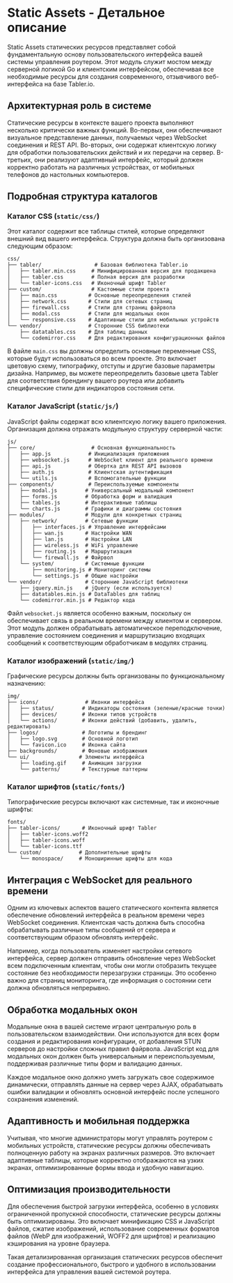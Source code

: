 # Static Assets - Детальное описание

Static Assets статических ресурсов представляет собой фундаментальную основу пользовательского интерфейса вашей системы управления роутером. Этот модуль служит мостом между серверной логикой Go и клиентским интерфейсом, обеспечивая все необходимые ресурсы для создания современного, отзывчивого веб-интерфейса на базе Tabler.io.

## Архитектурная роль в системе

Статические ресурсы в контексте вашего проекта выполняют несколько критически важных функций. Во-первых, они обеспечивают визуальное представление данных, получаемых через WebSocket соединения и REST API. Во-вторых, они содержат клиентскую логику для обработки пользовательских действий и их передачи на сервер. В-третьих, они реализуют адаптивный интерфейс, который должен корректно работать на различных устройствах, от мобильных телефонов до настольных компьютеров.

## Подробная структура каталогов

### Каталог CSS (`static/css/`)

Этот каталог содержит все таблицы стилей, которые определяют внешний вид вашего интерфейса. Структура должна быть организована следующим образом:

```
css/
├── tabler/                 # Базовая библиотека Tabler.io
│   ├── tabler.min.css     # Минифицированная версия для продакшена
│   ├── tabler.css         # Полная версия для разработки
│   └── tabler-icons.css   # Иконочный шрифт Tabler
├── custom/                # Кастомные стили проекта
│   ├── main.css          # Основные переопределения стилей
│   ├── network.css       # Стили для сетевых страниц
│   ├── firewall.css      # Стили для страниц файрвола
│   ├── modal.css         # Стили для модальных окон
│   └── responsive.css    # Адаптивные стили для мобильных устройств
└── vendor/               # Сторонние CSS библиотеки
    ├── datatables.css    # Для таблиц данных
    └── codemirror.css    # Для редактирования конфигурационных файлов
```

В файле `main.css` вы должны определить основные переменные CSS, которые будут использоваться во всем проекте. Это включает цветовую схему, типографику, отступы и другие базовые параметры дизайна. Например, вы можете переопределить базовые цвета Tabler для соответствия брендингу вашего роутера или добавить специфические стили для индикаторов состояния сети.

### Каталог JavaScript (`static/js/`)

JavaScript файлы содержат всю клиентскую логику вашего приложения. Организация должна отражать модульную структуру серверной части:

```
js/
├── core/                  # Основная функциональность
│   ├── app.js            # Инициализация приложения
│   ├── websocket.js      # WebSocket клиент для реального времени
│   ├── api.js            # Обертка для REST API вызовов
│   ├── auth.js           # Клиентская аутентификация
│   └── utils.js          # Вспомогательные функции
├── components/           # Переиспользуемые компоненты
│   ├── modal.js         # Универсальный модальный компонент
│   ├── forms.js         # Обработка форм и валидация
│   ├── tables.js        # Интерактивные таблицы
│   └── charts.js        # Графики и диаграммы состояния
├── modules/             # Модули для конкретных страниц
│   ├── network/         # Сетевые функции
│   │   ├── interfaces.js # Управление интерфейсами
│   │   ├── wan.js       # Настройки WAN
│   │   ├── lan.js       # Настройки LAN
│   │   ├── wireless.js  # WiFi управление
│   │   ├── routing.js   # Маршрутизация
│   │   └── firewall.js  # Файрвол
│   └── system/          # Системные функции
│       ├── monitoring.js # Мониторинг системы
│       └── settings.js  # Общие настройки
└── vendor/              # Сторонние JavaScript библиотеки
    ├── jquery.min.js    # jQuery (если используется)
    ├── datatables.min.js # DataTables для таблиц
    └── codemirror.min.js # Редактор кода
```

Файл `websocket.js` является особенно важным, поскольку он обеспечивает связь в реальном времени между клиентом и сервером. Этот модуль должен обрабатывать автоматическое переподключение, управление состоянием соединения и маршрутизацию входящих сообщений к соответствующим обработчикам в модулях страниц.

### Каталог изображений (`static/img/`)

Графические ресурсы должны быть организованы по функциональному назначению:

```
img/
├── icons/               # Иконки интерфейса
│   ├── status/         # Индикаторы состояния (зеленые/красные точки)
│   ├── devices/        # Иконки типов устройств
│   └── actions/        # Иконки действий (добавить, удалить, редактировать)
├── logos/              # Логотипы и брендинг
│   ├── logo.svg        # Основной логотип
│   └── favicon.ico     # Иконка сайта
├── backgrounds/        # Фоновые изображения
└── ui/                # Элементы интерфейса
    ├── loading.gif     # Анимация загрузки
    └── patterns/       # Текстурные паттерны
```

### Каталог шрифтов (`static/fonts/`)

Типографические ресурсы включают как системные, так и иконочные шрифты:

```
fonts/
├── tabler-icons/       # Иконочный шрифт Tabler
│   ├── tabler-icons.woff2
│   ├── tabler-icons.woff
│   └── tabler-icons.ttf
└── custom/            # Дополнительные шрифты
    └── monospace/     # Моноширинные шрифты для кода
```

## Интеграция с WebSocket для реального времени

Одним из ключевых аспектов вашего статического контента является обеспечение обновлений интерфейса в реальном времени через WebSocket соединения. Клиентская часть должна быть способна обрабатывать различные типы сообщений от сервера и соответствующим образом обновлять интерфейс.

Например, когда пользователь изменяет настройки сетевого интерфейса, сервер должен отправить обновление через WebSocket всем подключенным клиентам, чтобы они могли отобразить текущее состояние без необходимости перезагрузки страницы. Это особенно важно для страниц мониторинга, где информация о состоянии сети должна обновляться непрерывно.

## Обработка модальных окон

Модальные окна в вашей системе играют центральную роль в пользовательском взаимодействии. Они используются для всех форм создания и редактирования конфигурации, от добавления STUN серверов до настройки сложных правил файрвола. JavaScript код для модальных окон должен быть универсальным и переиспользуемым, поддерживая различные типы форм и валидацию данных.

Каждое модальное окно должно уметь загружать свое содержимое динамически, отправлять данные на сервер через AJAX, обрабатывать ошибки валидации и обновлять основной интерфейс после успешного сохранения изменений.

## Адаптивность и мобильная поддержка

Учитывая, что многие администраторы могут управлять роутером с мобильных устройств, статические ресурсы должны обеспечивать полноценную работу на экранах различных размеров. Это включает адаптивные таблицы, которые корректно отображаются на узких экранах, оптимизированные формы ввода и удобную навигацию.

## Оптимизация производительности

Для обеспечения быстрой загрузки интерфейса, особенно в условиях ограниченной пропускной способности, статические ресурсы должны быть оптимизированы. Это включает минификацию CSS и JavaScript файлов, сжатие изображений, использование современных форматов файлов (WebP для изображений, WOFF2 для шрифтов) и реализацию кэширования на уровне браузера.

Такая детализированная организация статических ресурсов обеспечит создание профессионального, быстрого и удобного в использовании интерфейса для управления вашей системой роутера.
